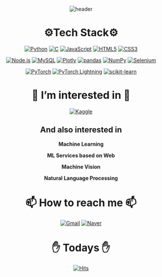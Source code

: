 
<div align="center">

![header](https://capsule-render.vercel.app/api?type=waving&color=gradient&height=300&section=header&text=Choi%20YoungMin&fontSize=60)

<div align="center">
<h1> ⚙Tech Stack⚙ </h1>

[![Python](https://img.shields.io/badge/Python-3776AB?style=flat-square&logo=Python&logoColor=white)]()
[![C](https://img.shields.io/badge/C-A8B9CC?style=flat-square&logo=C&logoColor=white)]()
[![JavaScript](https://img.shields.io/badge/JavaScript-F7DF1E?style=flat-square&logo=Javascript&logoColor=black)]()
[![HTML5](https://img.shields.io/badge/HTML5-E34F26?style=flat-square&logo=HTML5&logoColor=white)]()
[![CSS3](https://img.shields.io/badge/CSS3-1572B6?style=flat-square&logo=CSS3&logoColor=white)]()

[![Node.js](https://img.shields.io/badge/Node.js-339933?style=flat-square&logo=Node.js&logoColor=white)]()
[![MySQL](https://img.shields.io/badge/MySQL-4479A1?style=flat-square&logo=MySQL&logoColor=white)]()
[![Plotly](https://img.shields.io/badge/Plotly-150458?style=flat-square&logo=Plotly&logoColor=white)]()
[![pandas](https://img.shields.io/badge/pandas-3F4F75?style=flat-square&logo=pandas&logoColor=white)]()
[![NumPy](https://img.shields.io/badge/NumPy-013243?style=flat-square&logo=NumPy&logoColor=white)]()
[![Selenium](https://img.shields.io/badge/Selenium-43B02A?style=flat-square&logo=Selenium&logoColor=white)]()

[![PyTorch](https://img.shields.io/badge/PyTorch-EE4C2C?style=flat-square&logo=PyTorch&logoColor=white)]()
[![PyTorch Lightning](https://img.shields.io/badge/PyTorchLightning-792EE5?style=flat-square&logo=PyTorchLightning&logoColor=white)]()
[![scikit-learn](https://img.shields.io/badge/scikit-learn-F7931E?style=flat-square&logo=scikit-learn&logoColor=white)]()

<h1> 👀 I’m interested in 👀 </h1>

[![Kaggle](https://img.shields.io/badge/Kaggle-20BEFF?style=flat-square&logo=Kaggle&logoColor=white)]()

<h2> And also interested in </h2>

**Machine Learning**

**ML Services based on Web**

**Machine Vision**

**Natural Language Processing**


<h1>📫 How to reach me 📫 </h1>

[![Gmail](https://img.shields.io/badge/Gmail-EA4335?style=flat-square&logo=Gmail&logoColor=white)](martinus.choi@gmail.com)
[![Naver](https://img.shields.io/badge/Naver-03C75A?style=flat-square&logo=Naver&logoColor=white)](martinus99@naver.com)

<h1> ✋ Todays ✋</h1>

[![Hits](https://hits.seeyoufarm.com/api/count/incr/badge.svg?url=https%3A%2F%2Fgithub.com%2FMartinusChoi&count_bg=%23636ADD&title_bg=%23555555&icon=&icon_color=%23E7E7E7&title=hits&edge_flat=false)](https://hits.seeyoufarm.com)

</div>
